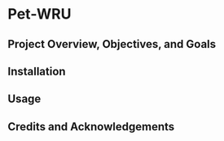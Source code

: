 # Pet-WRU

## Project Overview, Objectives, and Goals

## Installation

## Usage

## Credits and Acknowledgements
